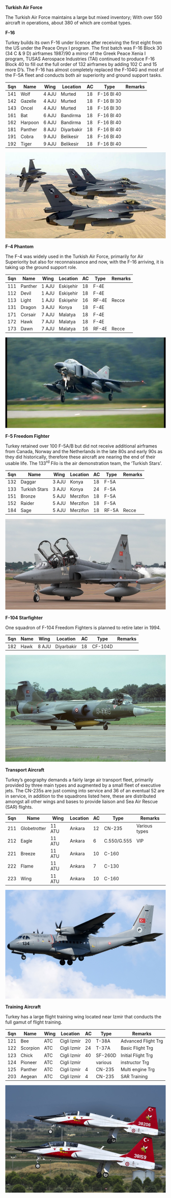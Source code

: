 **Turkish Air Force**

The Turkish Air Force maintains a large but mixed inventory; With over
550 aircraft in operations, about 380 of which are combat types.

**F-16**

Turkey builds its own F-16 under licence after receiving the first eight
from the US under the Peace Onyx I program. The first batch was F-16
Block 30 (34 C & 9 D) airframes 1987/90 a mirror of the Greek Peace
Xenia I program, TUSAS Aerospace Industries (TAI) continued to produce
F-16 Block 40 to fill out the full order of 132 airframes by adding 102
C and 15 more D’s. The F-16 has almost completely replaced the F-104G
and most of the F-5A fleet and conducts both air superiority and ground
support tasks.

| Sqn | Name    | Wing  | Location   | AC | Type       | Remarks |
| --- | ------- | ----- | ---------- | -- | ---------- | ------- |
| 141 | Wolf    | 4 AJU | Murted     | 18 | F-16 Bl 40 |         |
| 142 | Gazelle | 4 AJU | Murted     | 18 | F-16 Bl 30 |         |
| 143 | Oncel   | 4 AJU | Murted     | 18 | F-16 Bl 30 |         |
| 161 | Bat     | 6 AJU | Bandirma   | 18 | F-16 Bl 40 |         |
| 162 | Harpoon | 6 AJU | Bandirma   | 18 | F-16 Bl 40 |         |
| 181 | Panther | 8 AJU | Diyarbakir | 18 | F-16 Bl 40 |         |
| 191 | Cobra   | 9 AJU | Belikesir  | 18 | F-16 Bl 40 |         |
| 192 | Tiger   | 9 AJU | Belikesir  | 18 | F-16 Bl 40 |         |

![](/assets/images/nato/tr/air/image1.jpg)

**F-4 Phantom**

The F-4 was widely used in the Turkish Air Force, primarily for Air
Superiority but also for reconnaissance and now, with the F-16 arriving,
it is taking up the ground support role.

| Sqn | Name    | Wing  | Location  | AC | Type  | Remarks |
| --- | ------- | ----- | --------- | -- | ----- | ------- |
| 111 | Panther | 1 AJU | Eskişehir | 18 | F-4E  |         |
| 112 | Devil   | 1 AJU | Eskişehir | 18 | F-4E  |         |
| 113 | Light   | 1 AJU | Eskişehir | 16 | RF-4E | Recce   |
| 131 | Dragon  | 3 AJU | Konya     | 18 | F-4E  |         |
| 171 | Corsair | 7 AJU | Malatya   | 18 | F-4E  |         |
| 172 | Hawk    | 7 AJU | Malatya   | 18 | F-4E  |         |
| 173 | Dawn    | 7 AJU | Malatya   | 16 | RF-4E | Recce   |

![](/assets/images/nato/tr/air/image2.jpg)

**F-5 Freedom Fighter**

Turkey retained over 100 F-5A/B but did not receive additional airframes
from Canada, Norway and the Netherlands in the late 80s and early 90s as
they did historically, therefore these aircraft are nearing the end of
their usable life. The 133<sup>rd</sup> Filo is the air demonstration
team, the ‘Turkish Stars’.

| Sqn | Name          | Wing  | Location | AC | Type  | Remarks |
| --- | ------------- | ----- | -------- | -- | ----- | ------- |
| 132 | Daggar        | 3 AJU | Konya    | 18 | F-5A  |         |
| 133 | Turkish Stars | 3 AJU | Konya    | 24 | F-5A  |         |
| 151 | Bronze        | 5 AJU | Merzifon | 18 | F-5A  |         |
| 152 | Raider        | 5 AJU | Merzifon | 18 | F-5A  |         |
| 184 | Sage          | 5 AJU | Merzifon | 18 | RF-5A | Recce   |

![](/assets/images/nato/tr/air/image3.jpg)

**F-104 Starfighter**

One squadron of F-104 Freedom Fighters is planned to retire later in
1994.

| Sqn | Name | Wing  | Location   | AC | Type    | Remarks |
| --- | ---- | ----- | ---------- | -- | ------- | ------- |
| 182 | Hawk | 8 AJU | Diyarbakir | 18 | CF-104D |         |

![](/assets/images/nato/tr/air/image4.jpg)

**Transport Aircraft**

Turkey’s geography demands a fairly large air transport fleet, primarily
provided by three main types and augmented by a small fleet of executive
jets. The CN-235s are just coming into service and 36 of an eventual 52
are in service, in addition to the squadrons listed here, these are
distributed amongst all other wings and bases to provide liaison and Sea
Air Rescue (SAR)
flights.

| Sqn | Name         | Wing   | Location | AC | Type        | Remarks       |
| --- | ------------ | ------ | -------- | -- | ----------- | ------------- |
| 211 | Globetrotter | 11 ATU | Ankara   | 12 | CN-235      | Various types |
| 212 | Eagle        | 11 ATU | Ankara   | 6  | C.550/G.555 | VIP           |
| 221 | Breeze       | 11 ATU | Ankara   | 10 | C-160       |               |
| 222 | Flame        | 11 ATU | Ankara   | 7  | C-130       |               |
| 223 | Wing         | 11 ATU | Ankara   | 10 | C-160       |               |

![](/assets/images/nato/tr/air/image5.jpg)

**Training Aircraft**

Turkey has a large flight training wing located near Izmir that conducts
the full gamut of flight
training.

| Sqn | Name     | Wing | Location    | AC | Type    | Remarks             |
| --- | -------- | ---- | ----------- | -- | ------- | ------------------- |
| 121 | Bee      | ATC  | Cigli Izmir | 20 | T-38A   | Advanced Flight Trg |
| 122 | Scorpion | ATC  | Cigli Izmir | 24 | T-37A   | Basic Flight Trg    |
| 123 | Chick    | ATC  | Cigli Izmir | 40 | SF-260D | Initial Flight Trg  |
| 124 | Pioneer  | ATC  | Cigli Izmir |    | various | instructor Trg      |
| 125 | Panther  | ATC  | Cigli Izmir | 4  | CN-235  | Multi engine Trg    |
| 203 | Aegean   | ATC  | Cigli Izmir | 4  | CN-235  | SAR Training        |

![](/assets/images/nato/tr/air/image6.jpg)

